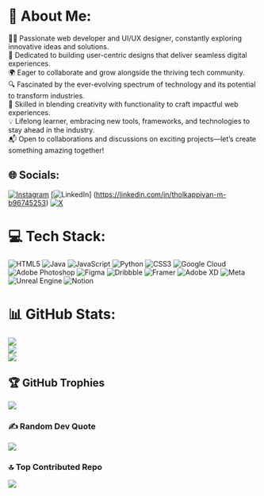 # 💫 About Me:
👨‍💻 Passionate web developer and UI/UX designer, constantly exploring innovative ideas and solutions.<br>🌟 Dedicated to building user-centric designs that deliver seamless digital experiences.<br>🌍 Eager to collaborate and grow alongside the thriving tech community.<br>🔍 Fascinated by the ever-evolving spectrum of technology and its potential to transform industries.<br>🎨 Skilled in blending creativity with functionality to craft impactful web experiences.<br>💡 Lifelong learner, embracing new tools, frameworks, and technologies to stay ahead in the industry.<br>📬 Open to collaborations and discussions on exciting projects—let’s create something amazing together!


## 🌐 Socials:
[![Instagram](https://img.shields.io/badge/Instagram-%23E4405F.svg?logo=Instagram&logoColor=white)](https://instagram.com/_.soonapaana) [![LinkedIn](https://img.shields.io/badge/LinkedIn-%230077B5.svg?logo=linkedin&logoColor=white)] (https://linkedin.com/in/tholkappiyan-m-b96745253) [![X](https://img.shields.io/badge/X-black.svg?logo=X&logoColor=white)](https://x.com/Thols_) 

# 💻 Tech Stack:
![HTML5](https://img.shields.io/badge/html5-%23E34F26.svg?style=for-the-badge&logo=html5&logoColor=white) ![Java](https://img.shields.io/badge/java-%23ED8B00.svg?style=for-the-badge&logo=openjdk&logoColor=white) ![JavaScript](https://img.shields.io/badge/javascript-%23323330.svg?style=for-the-badge&logo=javascript&logoColor=%23F7DF1E) ![Python](https://img.shields.io/badge/python-3670A0?style=for-the-badge&logo=python&logoColor=ffdd54) ![CSS3](https://img.shields.io/badge/css3-%231572B6.svg?style=for-the-badge&logo=css3&logoColor=white) ![Google Cloud](https://img.shields.io/badge/GoogleCloud-%234285F4.svg?style=for-the-badge&logo=google-cloud&logoColor=white) ![Adobe Photoshop](https://img.shields.io/badge/adobe%20photoshop-%2331A8FF.svg?style=for-the-badge&logo=adobe%20photoshop&logoColor=white) ![Figma](https://img.shields.io/badge/figma-%23F24E1E.svg?style=for-the-badge&logo=figma&logoColor=white) ![Dribbble](https://img.shields.io/badge/Dribbble-EA4C89?style=for-the-badge&logo=dribbble&logoColor=white) ![Framer](https://img.shields.io/badge/Framer-black?style=for-the-badge&logo=framer&logoColor=blue) ![Adobe XD](https://img.shields.io/badge/Adobe%20XD-470137?style=for-the-badge&logo=Adobe%20XD&logoColor=#FF61F6) ![Meta](https://img.shields.io/badge/Meta-%230467DF.svg?style=for-the-badge&logo=Meta&logoColor=white) ![Unreal Engine](https://img.shields.io/badge/unrealengine-%23313131.svg?style=for-the-badge&logo=unrealengine&logoColor=white) ![Notion](https://img.shields.io/badge/Notion-%23000000.svg?style=for-the-badge&logo=notion&logoColor=white)
# 📊 GitHub Stats:
![](https://github-readme-stats.vercel.app/api?username=Tholkappiyan007&theme=dark&hide_border=false&include_all_commits=true&count_private=true)<br/>
![](https://github-readme-streak-stats.herokuapp.com/?user=Tholkappiyan007&theme=dark&hide_border=false)<br/>
![](https://github-readme-stats.vercel.app/api/top-langs/?username=Tholkappiyan007&theme=dark&hide_border=false&include_all_commits=true&count_private=true&layout=compact)

## 🏆 GitHub Trophies
![](https://github-profile-trophy.vercel.app/?username=Tholkappiyan007&theme=radical&no-frame=false&no-bg=false&margin-w=4)

### ✍️ Random Dev Quote
![](https://quotes-github-readme.vercel.app/api?type=horizontal&theme=tokyonight)

### 🔝 Top Contributed Repo
![](https://github-contributor-stats.vercel.app/api?username=Tholkappiyan007&limit=5&theme=dark&combine_all_yearly_contributions=true)

<!-- Proudly created with GPRM ( https://gprm.itsvg.in ) -->

